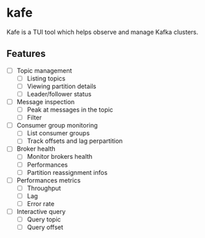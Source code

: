 # kafe

Kafe is a TUI tool which helps observe and manage Kafka clusters.

## Features

- [ ] Topic management
  - [ ] Listing topics
  - [ ] Viewing partition details
  - [ ] Leader/follower status
- [ ] Message inspection
  - [ ] Peak at messages in the topic
  - [ ] Filter
- [ ] Consumer group monitoring
  - [ ] List consumer groups
  - [ ] Track offsets and lag perpartition
- [ ] Broker health
  - [ ] Monitor brokers health
  - [ ] Performances
  - [ ] Partition reassignment infos
- [ ] Performances metrics
  - [ ] Throughput
  - [ ] Lag
  - [ ] Error rate
- [ ] Interactive query
  - [ ] Query topic
  - [ ] Query offset
